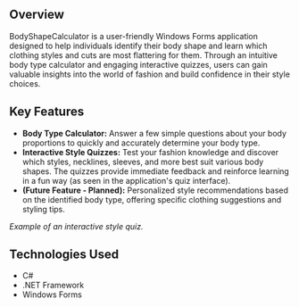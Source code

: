 ## Overview

BodyShapeCalculator is a user-friendly Windows Forms application designed to help individuals identify their body shape and learn which clothing styles and cuts are most flattering for them. Through an intuitive body type calculator and engaging interactive quizzes, users can gain valuable insights into the world of fashion and build confidence in their style choices.

## Key Features
* **Body Type Calculator:** Answer a few simple questions about your body proportions to quickly and accurately determine your body type.
* **Interactive Style Quizzes:** Test your fashion knowledge and discover which styles, necklines, sleeves, and more best suit various body shapes. The quizzes provide immediate feedback and reinforce learning in a fun way (as seen in the application's quiz interface).
* **(Future Feature - Planned):** Personalized style recommendations based on the identified body type, offering specific clothing suggestions and styling tips.

*Example of an interactive style quiz.*

## Technologies Used
* C#
* .NET Framework
* Windows Forms


